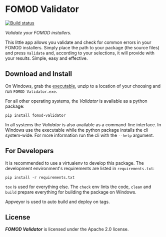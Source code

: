 # FOMOD Validator
[![Build status](https://ci.appveyor.com/api/projects/status/3p22luum2qhnoc54?svg=true)](https://ci.appveyor.com/project/GandaG/fomod-validator)

*Validate your FOMOD installers.*

This little app allows you validate and check for common errors in your FOMOD installers.
Simply place the path to your package (the source files) and press `Validate` and,
according to your selections, it will provide with your results. Simple, easy and effective.


## Download and Install

On Windows, grab the [executable](https://github.com/GandaG/fomod-validator/releases/latest),
unzip to a location of your choosing and run `FOMOD Validator.exe`.

For all other operating systems, the *Validator* is available as a python package:

```
pip install fomod-validator
```

In all systems the *Validator* is also available as a command-line interface. In Windows
use the executable while the python package installs the cli system-wide. For more
information run the cli with the `--help` argument.


## For Developers

It is recommended to use a virtualenv to develop this package.
The development environment's requirements are listed in `requirements.txt`:

```
pip install -r requirements.txt
```

`tox` is used for everything else. The `check` env lints the code, `clean` and `build`
prepare everything for building the package on Windows.

Appveyor is used to auto build and deploy on tags.


## License

***FOMOD Validator*** is licensed under the Apache 2.0 license.
